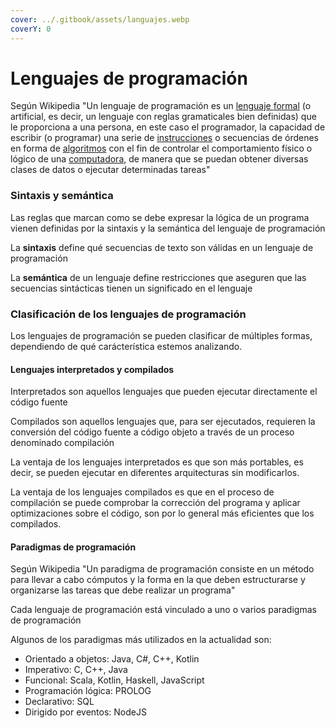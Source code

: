 ```yaml
---
cover: ../.gitbook/assets/languajes.webp
coverY: 0
---
```


# Lenguajes de programación

Según Wikipedia "Un lenguaje de programación es un [lenguaje ](https://es.wikipedia.org/wiki/Lenguaje\_formal)[formal](https://es.wikipedia.org/wiki/Lenguaje\_formal) (o artificial, es decir, un lenguaje con reglas gramaticales bien definidas) que le proporciona a una persona, en este caso el programador, la capacidad de escribir (o programar) una serie de [instrucciones](https://es.wikipedia.org/wiki/Instrucci%C3%B3n\_\(inform%C3%A1tica\)) o secuencias de órdenes en forma de [algoritmos](https://es.wikipedia.org/wiki/Algoritmo) con el fin de controlar el comportamiento físico o lógico de una [computadora](https://es.wikipedia.org/wiki/Computadora), de manera que se puedan obtener diversas clases de datos o ejecutar determinadas tareas"​

### Sintaxis y semántica

Las reglas que marcan como se debe expresar la lógica de un programa vienen definidas por la sintaxis y la semántica del lenguaje de programación​

La **sintaxis** define qué secuencias de texto son válidas en un lenguaje de programación​

La **semántica** de un lenguaje define restricciones que aseguren que las secuencias sintácticas tienen un significado en el lenguaje​

### Clasificación de los lenguajes de programación

Los lenguajes de programación se pueden clasificar de múltiples formas, dependiendo de qué carácterística estemos analizando.

#### Lenguajes interpretados y compilados​

Interpretados son aquellos lenguajes que pueden ejecutar directamente el código fuente​

Compilados son aquellos lenguajes que, para ser ejecutados, requieren la conversión del código fuente a código objeto a través de un proceso denominado compilación​

La ventaja de los lenguajes interpretados es que son más portables, es decir, se pueden ejecutar en diferentes arquitecturas sin modificarlos.​

La ventaja de los lenguajes compilados es que en el proceso de compilación se puede comprobar la corrección del programa y aplicar optimizaciones sobre el código, son por lo general más eficientes que los compilados.​

#### Paradigmas de programación

Según Wikipedia "Un paradigma de programación consiste en un método para llevar a cabo cómputos y la forma en la que deben estructurarse y organizarse las tareas que debe realizar un programa"​

Cada lenguaje de programación está vinculado a uno o varios paradigmas de programación​

Algunos de los paradigmas más utilizados en la actualidad son:&#x20;

* Orientado a objetos: Java, C#, C++, Kotlin
* Imperativo: C, C++, Java
* Funcional: Scala, Kotlin, Haskell, JavaScript
* Programación lógica: PROLOG
* Declarativo: SQL
* Dirigido por eventos: NodeJS

